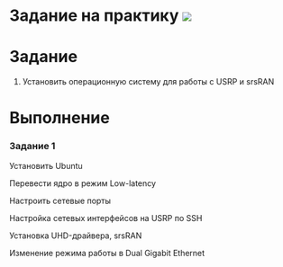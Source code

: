 # Задание на практику ![](https://img.shields.io/badge/Done-green.svg)

# Задание
1. Установить операционную систему для работы с USRP и srsRAN


# Выполнение
### Задание 1

Установить Ubuntu

Перевести ядро в режим Low-latency

Настроить сетевые порты

Настройка сетевых интерфейсов на USRP по SSH

Установка UHD-драйвера, srsRAN

Изменение режима работы в Dual Gigabit Ethernet
